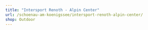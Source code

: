 ```yaml
---
title: "Intersport Renoth - Alpin Center"
url: /schoenau-am-koenigssee/intersport-renoth-alpin-center/
shop: Outdoor
---
```

